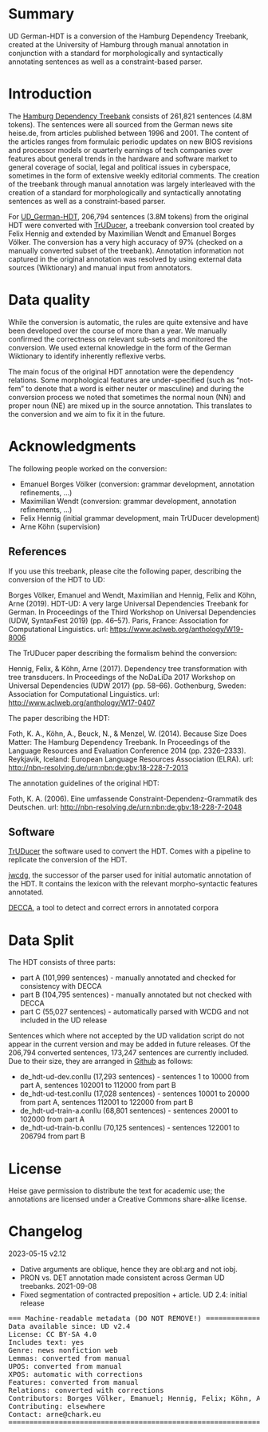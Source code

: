 # Summary

UD German-HDT is a conversion of the Hamburg Dependency Treebank,
created at the University of Hamburg through manual annotation in
conjunction with a standard for morphologically and syntactically
annotating sentences as well as a constraint-based parser.


# Introduction

The [Hamburg Dependency Treebank](http://hdl.handle.net/11022/0000-0000-7FC7-2)
consists of 261,821 sentences (4.8M tokens). The sentences were all
sourced from the German news site heise.de, from articles published
between 1996 and 2001. The content of the articles ranges from
formulaic periodic updates on new BIOS revisions and processor models
or quarterly earnings of tech companies over features about general
trends in the hardware and software market to general coverage of
social, legal and political issues in cyberspace, sometimes in the
form of extensive weekly editorial comments. The creation of the
treebank through manual annotation was largely interleaved with the
creation of a standard for morphologically and syntactically
annotating sentences as well as a constraint-based parser.

For [UD_German-HDT](https://github.com/UniversalDependencies/UD_German-HDT),
206,794 sentences (3.8M tokens) from the original HDT were converted
with [TrUDucer](https://gitlab.com/nats/TrUDucer), a treebank
conversion tool created by Felix Hennig and extended by Maximilian
Wendt and Emanuel Borges Völker. The conversion has a very high
accuracy of 97% (checked on a manually converted subset of the
treebank). Annotation information not captured in the original annotation
was resolved by using external data sources (Wiktionary) and manual input
from annotators.

# Data quality

While the conversion is automatic, the rules are quite extensive and
have been developed over the course of more than a year.  We
manually confirmed the correctness on relevant sub-sets and monitored
the conversion.  We used external knowledge in the form of the German
Wiktionary to identify inherently reflexive verbs.

The main focus of the original HDT annotation were the dependency
relations.  Some morphological features are under-specified (such as
“not-fem” to denote that a word is either neuter or masculine) and
during the conversion process we noted that sometimes the normal noun
(NN) and proper noun (NE) are mixed up in the source annotation. This
translates to the conversion and we aim to fix it in the future.

# Acknowledgments

The following people worked on the conversion:
 - Emanuel Borges Völker (conversion: grammar development, annotation refinements, …)
 - Maximilian Wendt (conversion: grammar development, annotation refinements, …)
 - Felix Hennig (initial grammar development, main TrUDucer development)
 - Arne Köhn (supervision)


## References

If you use this treebank, please cite the following paper, describing
the conversion of the HDT to UD:

Borges Völker, Emanuel and Wendt, Maximilian and Hennig, Felix and
Köhn, Arne (2019).  HDT-UD: A very large Universal Dependencies
Treebank for German. In Proceedings of the Third Workshop on Universal
Dependencies (UDW, SyntaxFest 2019) (pp. 46–57). Paris, France:
Association for Computational Linguistics.  url:
https://www.aclweb.org/anthology/W19-8006



The TrUDucer paper describing the formalism behind the conversion:

Hennig, Felix, & Köhn, Arne (2017). Dependency tree transformation
with tree transducers. In Proceedings of the NoDaLiDa 2017 Workshop on
Universal Dependencies (UDW 2017) (pp. 58–66). Gothenburg, Sweden:
Association for Computational Linguistics.  url:
http://www.aclweb.org/anthology/W17-0407


The paper describing the HDT:

Foth, K. A., Köhn, A., Beuck, N., & Menzel, W. (2014). Because Size
Does Matter: The Hamburg Dependency Treebank.  In Proceedings of the
Language Resources and Evaluation Conference 2014
(pp. 2326–2333). Reykjavik, Iceland: European Language Resources
Association (ELRA).  url:
http://nbn-resolving.de/urn:nbn:de:gbv:18-228-7-2013


The annotation guidelines of the original HDT:

Foth, K. A. (2006). Eine umfassende Constraint-Dependenz-Grammatik des
Deutschen. url: http://nbn-resolving.de/urn:nbn:de:gbv:18-228-7-2048


## Software

[TrUDucer](https://gitlab.com/nats/truducer) the software used to
convert the HDT.  Comes with a pipeline to replicate the conversion of
the HDT.

[jwcdg](https://gitlab.com/nats/jwcdg), the successor of the parser
used for initial automatic annotation of the HDT.  It contains the
lexicon with the relevant morpho-syntactic features annotated.

[DECCA](http://sifnos.sfs.uni-tuebingen.de/decca/), a tool to detect
and correct errors in annotated corpora


# Data Split

The HDT consists of three parts:
- part A (101,999 sentences) - manually annotated and checked for consistency with DECCA
- part B (104,795 sentences) - manually annotated but not checked with DECCA
- part C (55,027 sentences) - automatically parsed with WCDG and not included in the UD release

Sentences which where not accepted by the UD validation script do not appear in the current version and may be added in future releases. Of the 206,794 converted sentences, 173,247 sentences are currently included.
Due to their size, they are arranged in [Github](https://github.com/UniversalDependencies/UD_German-HDT) as follows:
- de_hdt-ud-dev.conllu (17,293 sentences) - sentences 1 to 10000 from part A, sentences 102001 to 112000 from part B
- de_hdt-ud-test.conllu (17,028 sentences) - sentences 10001 to 20000 from part A, sentences 112001 to 122000 from part B
- de_hdt-ud-train-a.conllu (68,801 sentences) - sentences 20001 to 102000 from part A
- de_hdt-ud-train-b.conllu (70,125 sentences) - sentences 122001 to 206794 from part B

# License

Heise gave permission to distribute the text for academic use; the
annotations are licensed under a Creative Commons share-alike license.


# Changelog

2023-05-15 v2.12
  * Dative arguments are oblique, hence they are obl:arg and not iobj.
  * PRON vs. DET annotation made consistent across German UD treebanks.
2021-09-08
  * Fixed segmentation of contracted preposition + article.
UD 2.4: initial release

<pre>
=== Machine-readable metadata (DO NOT REMOVE!) ================================
Data available since: UD v2.4
License: CC BY-SA 4.0
Includes text: yes
Genre: news nonfiction web
Lemmas: converted from manual
UPOS: converted from manual
XPOS: automatic with corrections
Features: converted from manual
Relations: converted with corrections
Contributors: Borges Völker, Emanuel; Hennig, Felix; Köhn, Arne; Wendt, Maximilan
Contributing: elsewhere
Contact: arne@chark.eu
===============================================================================
</pre>
